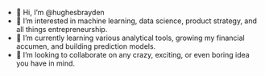 - 👋 Hi, I’m @hughesbrayden
- 👀 I’m interested in machine learning, data science, product strategy, and all things entrepreneurship.
- 🌱 I’m currently learning various analytical tools, growing my financial accumen, and building prediction models.
- 💞️ I’m looking to collaborate on any crazy, exciting, or even boring idea you have in mind. 

<!---
hughesbrayden/hughesbrayden is a ✨ special ✨ repository because its `README.md` (this file) appears on your GitHub profile.
You can click the Preview link to take a look at your changes.
--->
